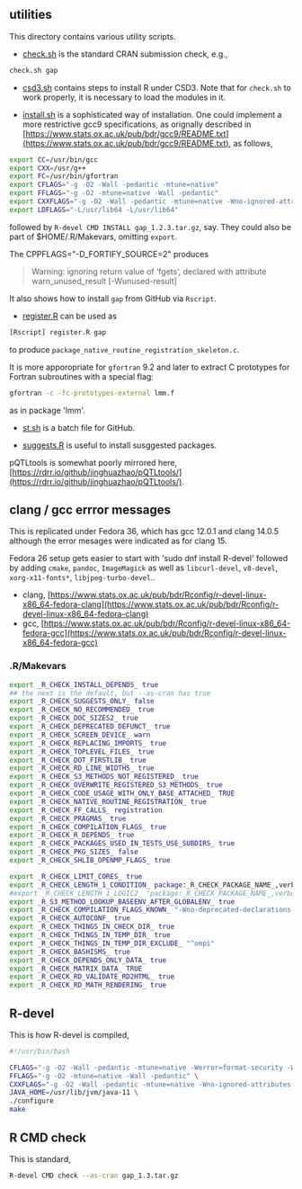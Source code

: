 ## utilities

This directory contains various utility scripts.

* [check.sh](check.sh) is the standard CRAN submission check, e.g.,
```bash
check.sh gap
```
* [csd3.sh](csd3.sh) contains steps to install R under CSD3. Note that for `check.sh` to work properly, it is necessary to load the modules in it.

* [install.sh](install.sh) is a sophisticated way of installation. One could implement a more restrictive gcc9 specifications, as orignally described in [https://www.stats.ox.ac.uk/pub/bdr/gcc9/README.txt](https://www.stats.ox.ac.uk/pub/bdr/gcc9/README.txt), as follows,
```bash
export CC=/usr/bin/gcc
export CXX=/usr/g++
export FC=/usr/bin/gfortran
export CFLAGS="-g -O2 -Wall -pedantic -mtune=native"
export FFLAGS="-g -O2 -mtune=native -Wall -pedantic"
export CXXFLAGS="-g -O2 -Wall -pedantic -mtune=native -Wno-ignored-attributes -Wno-deprecated-declarations -Wno-parentheses"
export LDFLAGS="-L/usr/lib64 -L/usr/lib64"
```
followed by `R-devel CMD INSTALL gap_1.2.3.tar.gz`, say. They could also be part of $HOME/.R/Makevars, omitting `export`.

The CPPFLAGS="-D_FORTIFY_SOURCE=2" produces

> Warning: ignoring return value of ‘fgets’, declared with attribute warn_unused_result [-Wunused-result]

It also shows how to install `gap` from GitHub via `Rscript`.

* [register.R](register.R) can be used as 
```bash
[Rscript] register.R gap
```
to produce `package_native_routine_registration_skeleton.c`.

It is more apporopriate for `gfortran` 9.2 and later to extract C prototypes for Fortran subroutines with a special flag:
```bash
gfortran -c -fc-prototypes-external lmm.f
```
as in package 'lmm'.

* [st.sh](st.sh) is a batch file for GitHub.

* [suggests.R](suggests.R) is useful to install susggested packages.

pQTLtools is somewhat poorly mirrored here, [https://rdrr.io/github/jinghuazhao/pQTLtools/](https://rdrr.io/github/jinghuazhao/pQTLtools/).

## clang / gcc errror messages

This is replicated under Fedora 36, which has gcc 12.0.1 and clang 14.0.5 although the error mesages were indicated as for clang 15.

Fedora 26 setup gets easier to start with 'sudo dnf install R-devel' followed by adding `cmake`, `pandoc`, `ImageMagick` as well as `libcurl-devel`, `v8-devel`, `xorg-x11-fonts*`, `libjpeg-turbo-devel`..

* clang, [https://www.stats.ox.ac.uk/pub/bdr/Rconfig/r-devel-linux-x86_64-fedora-clang](https://www.stats.ox.ac.uk/pub/bdr/Rconfig/r-devel-linux-x86_64-fedora-clang)
* gcc, [https://www.stats.ox.ac.uk/pub/bdr/Rconfig/r-devel-linux-x86_64-fedora-gcc](https://www.stats.ox.ac.uk/pub/bdr/Rconfig/r-devel-linux-x86_64-fedora-gcc)

### .R/Makevars

```bash
export _R_CHECK_INSTALL_DEPENDS_ true
## the next is the default, but --as-cran has true
export _R_CHECK_SUGGESTS_ONLY_ false
export _R_CHECK_NO_RECOMMENDED_ true
export _R_CHECK_DOC_SIZES2_ true
export _R_CHECK_DEPRECATED_DEFUNCT_ true
export _R_CHECK_SCREEN_DEVICE_ warn
export _R_CHECK_REPLACING_IMPORTS_ true
export _R_CHECK_TOPLEVEL_FILES_ true
export _R_CHECK_DOT_FIRSTLIB_ true
export _R_CHECK_RD_LINE_WIDTHS_ true
export _R_CHECK_S3_METHODS_NOT_REGISTERED_ true
export _R_CHECK_OVERWRITE_REGISTERED_S3_METHODS_ true
export _R_CHECK_CODE_USAGE_WITH_ONLY_BASE_ATTACHED_ TRUE
export _R_CHECK_NATIVE_ROUTINE_REGISTRATION_ true
export _R_CHECK_FF_CALLS_ registration
export _R_CHECK_PRAGMAS_ true
export _R_CHECK_COMPILATION_FLAGS_ true
export _R_CHECK_R_DEPENDS_ true
export _R_CHECK_PACKAGES_USED_IN_TESTS_USE_SUBDIRS_ true
export _R_CHECK_PKG_SIZES_ false
export _R_CHECK_SHLIB_OPENMP_FLAGS_ true

export _R_CHECK_LIMIT_CORES_ true
export _R_CHECK_LENGTH_1_CONDITION_ package:_R_CHECK_PACKAGE_NAME_,verbose
#export _R_CHECK_LENGTH_1_LOGIC2_ "package:_R_CHECK_PACKAGE_NAME_,verbose"
export _R_S3_METHOD_LOOKUP_BASEENV_AFTER_GLOBALENV_ true
export _R_CHECK_COMPILATION_FLAGS_KNOWN_ "-Wno-deprecated-declarations -Wno-ignored-attributes -Wno-parentheses-Werror=format-security -Wp,-D_FORTIFY_SOURCE=2i -Werror=implicit-function-declaration"
export _R_CHECK_AUTOCONF_ true
export _R_CHECK_THINGS_IN_CHECK_DIR_ true
export _R_CHECK_THINGS_IN_TEMP_DIR_ true
export _R_CHECK_THINGS_IN_TEMP_DIR_EXCLUDE_ "^ompi"
export _R_CHECK_BASHISMS_ true
export _R_CHECK_DEPENDS_ONLY_DATA_ true
export _R_CHECK_MATRIX_DATA_ TRUE
export _R_CHECK_RD_VALIDATE_RD2HTML_ true
export _R_CHECK_RD_MATH_RENDERING_ true
```

## R-devel

This is how R-devel is compiled,

```bash
#!/usr/bin/bash

CFLAGS="-g -O2 -Wall -pedantic -mtune=native -Werror=format-security -Wp,-D_FORTIFY_SOURCE=2 -fexceptions -fstack-protector-strong -fstack-clash-protection -fcf-protection -Werror=implicit-function-declaration -Wstrict-prototypes" \
FFLAGS="-g -O2 -mtune=native -Wall -pedantic" \
CXXFLAGS="-g -O2 -Wall -pedantic -mtune=native -Wno-ignored-attributes -Wno-parentheses -Werror=format-security -Wp,-D_FORTIFY_SOURCE=2 -fexceptions -fstack-protector-strong -fstack-clash-protection -fcf-protection" \
JAVA_HOME=/usr/lib/jvm/java-11 \
./configure
make
```

## R CMD check

This is standard,

```bash
R-devel CMD check --as-cran gap_1.3.tar.gz
```
